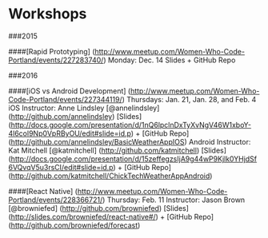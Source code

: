 Workshops
=========================

###2015

####[Rapid Prototyping] (http://www.meetup.com/Women-Who-Code-Portland/events/227283740/)
Monday: Dec. 14
Slides + GitHub Repo

###2016

####[iOS vs Android Development] (http://www.meetup.com/Women-Who-Code-Portland/events/227344119/)
Thursdays: Jan. 21, Jan. 28, and Feb. 4
iOS Instructor: Anne Lindsley [@annelindsley] (http://github.com/annelindsley)
[Slides] (http://docs.google.com/presentation/d/1nQ6lpclnDxTyXvNgV46W1xboY-4l6col9Np0VpRByOU/edit#slide=id.p) + [GitHub Repo] (http://github.com/annelindsley/BasicWeatherAppIOS)
Android Instructor: Kat Mitchell [@katmitchell] (http://github.com/katmitchell)
[Slides] (http://docs.google.com/presentation/d/15zeffegzsIjA9g44wP9Kjlk0YHjdSf6VQvqV5u3rsCI/edit#slide=id.p) + [GitHub Repo] (http://github.com/katmitchell/ChickTechWeatherAppAndroid)

####[React Native] (http://www.meetup.com/Women-Who-Code-Portland/events/228366721/)
Thursday: Feb. 11
Instructor: Jason Brown [@browniefed] (http://github.com/browniefed)
[Slides] (http://slides.com/browniefed/react-native#/) + [GitHub Repo] (http://github.com/browniefed/forecast)
